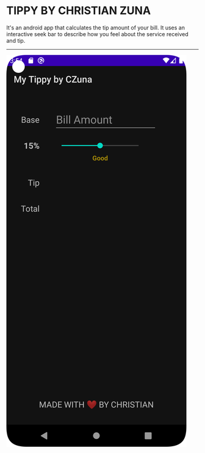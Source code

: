 # TIPPY BY CHRISTIAN ZUNA

It's an android app that calculates the tip amount of your bill. It uses an interactive seek bar
to describe how you feel about the service received and tip. 

---

![](./images/screenshot2.png)